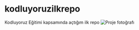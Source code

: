# kodluyoruzilkrepo
Kodluyoruz Eğitimi kapsamında açtığım ilk repo
![Proje fotoğrafı](blob:https://web.whatsapp.com/d5d90721-5f46-4f27-bced-13e265f12145)
